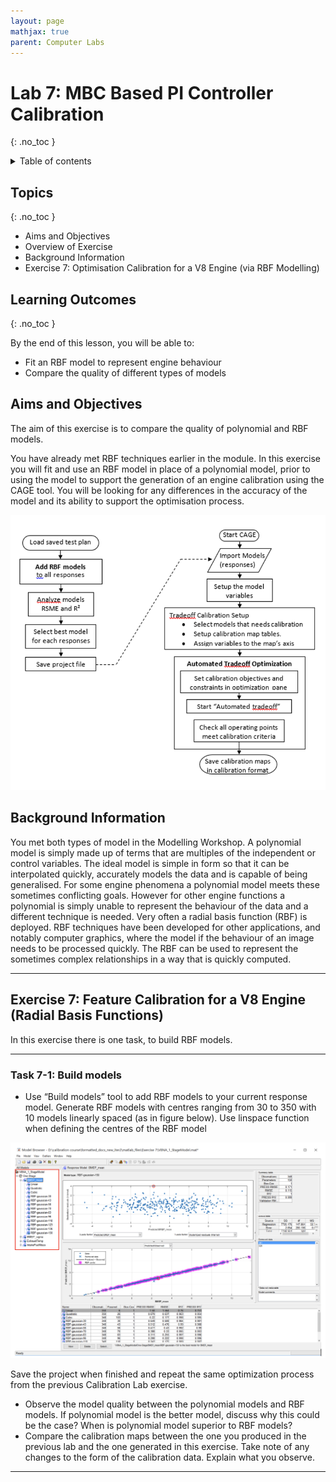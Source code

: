 ```yaml
---
layout: page
mathjax: true
parent: Computer Labs
---
```


# Lab 7: MBC Based PI Controller Calibration
{: .no_toc }

<details close markdown="block">
  <summary>
    Table of contents
  </summary>
  {: .text-delta }
1. TOC
{:toc}
</details>

## Topics
{: .no_toc }

- Aims and Objectives
- Overview of Exercise
- Background Information
- Exercise 7: Optimisation Calibration for a V8 Engine (via RBF Modelling)

## Learning Outcomes
{: .no_toc }

By the end of this lesson, you will be able to:

- Fit an RBF model to represent engine behaviour
- Compare the quality of different types of models

## Aims and Objectives

The aim of this exercise is to compare the quality of polynomial and RBF models.

You have already met RBF techniques earlier in the module.  In this exercise you will fit and use an RBF model in place of a polynomial model, prior to using the model to support the generation of an engine calibration using the CAGE tool.  You will be looking for any differences in the accuracy of the model and its ability to support the optimisation process.

![image](figs/lab7/fig_1_optimisation_process.png)

## Background Information

You met both types of model in the Modelling Workshop. A polynomial model is simply made up of terms that are multiples of the independent or control variables.  The ideal model is simple in form so that it can be interpolated quickly, accurately models the data and is capable of being generalised. For some engine phenomena a polynomial model meets these sometimes conflicting goals. However for other engine functions a polynomial is simply unable to represent the behaviour of the data and a different technique is needed.  Very often a radial basis function (RBF) is deployed. RBF techniques have been developed for other applications, and notably computer graphics, where the model if the behaviour of an image needs to be processed quickly.  The RBF can be used to represent the sometimes complex relationships in a way that is quickly computed.

---

## Exercise 7: Feature Calibration for a V8 Engine (Radial Basis Functions)

In this exercise there is one task, to build RBF models.

---

### Task 7-1: Build models

- Use “Build models” tool to add RBF models to your current response model. Generate RBF models with centres ranging from 30 to 350 with 10 models linearly spaced (as in figure below). Use linspace function when defining the centres of the RBF model

![image](figs/lab7/fig_2_results.png)

Save the project when finished and repeat the same optimization process from the previous Calibration Lab exercise.

- Observe the model quality between the polynomial models and RBF models. If polynomial model is the better model, discuss why this could be the case? When is polynomial model superior to RBF models?
- Compare the calibration maps between the one you produced in the previous lab and the one generated in this exercise. Take note of any changes to the form of the calibration data. Explain what you observe.

---
